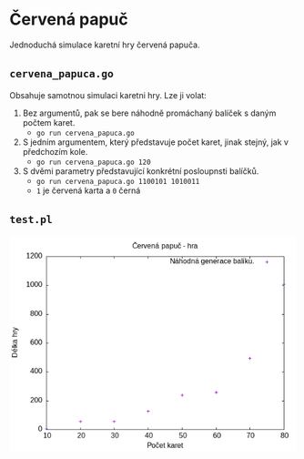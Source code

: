 # Červená papuč

Jednoduchá simulace karetní hry červená papuča.

## `cervena_papuca.go`

Obsahuje samotnou simulaci karetni hry. Lze ji volat:

1. Bez argumentů, pak se bere náhodně promáchaný balíček s daným počtem karet.
	- `go run cervena_papuca.go`
2. S jedním argumentem, který představuje počet karet, jinak stejný, jak v předchozím kole.
	- `go run cervena_papuca.go 120`
2. S dvěmi parametry představující konkrétní posloupnsti balíčků.
	- `go run cervena_papuca.go 1100101 1010011`
	- `1` je červená karta a `0` černá

## `test.pl`

![Plot](plot.png)
